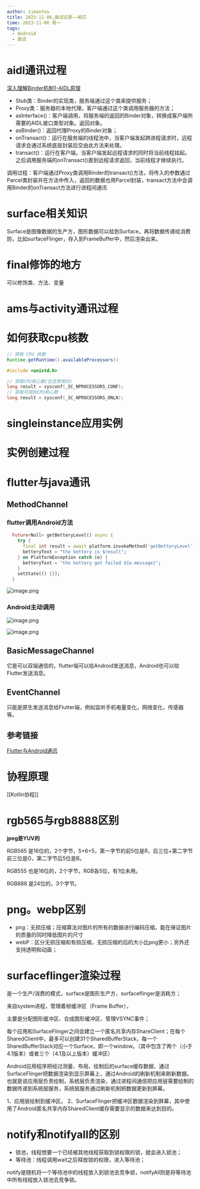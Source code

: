 ```yaml
---
author: zjmantou
title: 2023-11-06,面试记录——相芯
time: 2023-11-06 周一
tags:
  - Android
  - 面试
---
```



# aidl通讯过程
[深入理解Binder机制1-AIDL原理](https://skytoby.github.io/2019/%E6%B7%B1%E5%85%A5%E7%90%86%E8%A7%A3Binder%E6%9C%BA%E5%88%B61-AIDL%E5%8E%9F%E7%90%86/)

- Stub类：Binder的实现类，服务端通过这个类来提供服务；
- Proxy类：服务器的本地代理，客户端通过这个类调用服务器的方法；
- asInterface()：客户端调用，将服务端的返回的Binder对象，转换成客户端所需要的AIDL接口类型对象。返回对象。
- asBinder()：返回代理Proxy的Binder对象；
- onTransact()：运行在服务端的线程池中，当客户端发起跨进程请求时，远程请求会通过系统底层封装后交由此方法来处理。
- transact()：运行在客户端，当客户端发起远程请求的同时将当前线程挂起。之后调用服务端的onTransact()直到远程请求返回，当前线程才继续执行。


调用过程：客户端通过Proxy类调用Binder的transact()方法，将传入的参数通过Parcel类封装并在方法中传入，返回的数据也用Parcel封装，transact方法中会调用Binder的onTransact方法进行进程间通讯




# surface相关知识

Surface是图像数据的生产方，图形数据可以给到Surface，再将数据传递给消费防，比如surfaceFlinger，存入到FrameBuffer中，然后渲染出来。
  

# final修饰的地方

可以修饰类、方法、变量

# ams与activity通讯过程

  

# 如何获取cpu核数
```Java
// 获取 CPU 核数
Runtime.getRuntime().availableProcessors()
```

```C++
#include <unistd.h>

// 获取CPU核心数(包含禁用的)
long result = sysconf(_SC_NPROCESSORS_CONF);
// 获取可用的CPU核心数
long result = sysconf(_SC_NPROCESSORS_ONLN);

```
  

  

# singleinstance应用实例

  

# 实例创建过程

  

# flutter与java通讯

## MethodChannel 

### flutter调用Android方法

```dart
  Future<Null> getBetteryLevel() async {
    try {
      final int result = await platform.invokeMethod('getBetteryLevel');
      betteryText = "the bettery is $result";
    } on PlatformException catch (e) {
      betteryText = "the bettery get failed ${e.message}";
    }
    setState(() {});
  }
```

![image.png](https://zjmantou-drawingbed.oss-cn-hangzhou.aliyuncs.com/picture/202311062104299.png)

### Android主动调用

![image.png](https://zjmantou-drawingbed.oss-cn-hangzhou.aliyuncs.com/picture/202311062106316.png)

![image.png](https://zjmantou-drawingbed.oss-cn-hangzhou.aliyuncs.com/picture/202311062107711.png)


## BasicMessageChannel

它是可以双端通信的，flutter端可以给Android发送消息，Android也可以给Flutter发送消息。

## EventChannel

只能是原生发送消息给Flutter端，例如监听手机电量变化，网络变化，传感器等。

## 参考链接

[Flutter与Android通讯](https://juejin.cn/post/7060136564810055710)



  

# 协程原理

[[Kotlin协程]]
  

# rgb565与rgb8888区别

  **jpeg是YUV的**

RGB565 是16位的，2个字节，5+6+5，第一字节的前5位是R，后三位+第二字节前三位是G，第二字节后5位是B。

RGB555 也是16位的，2个字节，RGB各5位，有1位未用。

RGB888 是24位的，3个字节。

  

# png。webp区别

- png：无损压缩；压缩算法对图片的所有的数据进行编码压缩，能在保证图片的质量的同时降低图片的尺寸
- webP：区分无损压缩和有损压缩，无损压缩的后的大小比png更小；另外还支持透明和动画；
  

# surfaceflinger渲染过程

是一个生产/消费的模式，surface是图形生产方，surfaceflinger是消耗方；

来自system进程，管理着帧缓冲区（Frame Buffer），

主要是分配图形缓冲区、合成图形缓冲区、管理VSYNC事件； 

每个应用和SurfaceFlinger之间会建立一个匿名共享内存ShareClient；在每个SharedClient中，最多可以创建31个SharedBufferStack，每一个SharedBufferStack对应一个Surface，即一个window。（其中包含了两个（小于4.1版本）或者三个（4.1及以上版本）缓冲区）

Android应用程序把经过测量、布局、绘制后的surface缓存数据、通过SurfaceFlinger把数据渲染到显示屏幕上，通过Android的刷新机制来刷新数据。也就是说应用层负责绘制，系统层负责渲染，通过进程间通信把应用层需要绘制的数据传递到系统层服务，系统层服务通过刷新机制把数据更新到屏幕。

1、应用层绘制到缓冲区。
2、SurfaceFlinger把缓冲区数据渲染到屏幕，其中使用了Android匿名共享内存SharedClient缓存需要显示的数据来达到目的。


# notify和notifyall的区别

- 锁池，线程想要一个已经被其他线程获取到锁权限的锁，就会进入锁池；
- 等待池：线程调用wait之后释放锁的权限，进入等待池；

notify是随机将一个等待池中的线程放入到锁池去竞争锁，notifyAll则是将等待池中所有线程放入锁池去竞争锁。

